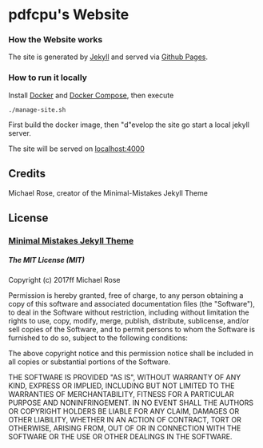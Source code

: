 # pdfcpu's Website

### How the Website works

The site is generated by [Jekyll](https://jekyllrb.com/) and served via [Github Pages](https://pages.github.com/).

### How to run it locally

Install [Docker](https://docs.docker.com/engine/installation/) and [Docker Compose](https://docs.docker.com/compose/install/),
then execute

```
./manage-site.sh

```

First build the docker image, then "d"evelop the site go start a local jekyll server.

The site will be served on [localhost:4000](http://localhost:4000)


## Credits

Michael Rose, creator of the Minimal-Mistakes Jekyll Theme


## License

### [Minimal Mistakes Jekyll Theme](https://mmistakes.github.io/minimal-mistakes/)

##### The MIT License (MIT)

Copyright (c) 2017ff Michael Rose

Permission is hereby granted, free of charge, to any person obtaining a copy
of this software and associated documentation files (the "Software"), to deal
in the Software without restriction, including without limitation the rights
to use, copy, modify, merge, publish, distribute, sublicense, and/or sell
copies of the Software, and to permit persons to whom the Software is
furnished to do so, subject to the following conditions:

The above copyright notice and this permission notice shall be included in all
copies or substantial portions of the Software.

THE SOFTWARE IS PROVIDED "AS IS", WITHOUT WARRANTY OF ANY KIND, EXPRESS OR
IMPLIED, INCLUDING BUT NOT LIMITED TO THE WARRANTIES OF MERCHANTABILITY,
FITNESS FOR A PARTICULAR PURPOSE AND NONINFRINGEMENT. IN NO EVENT SHALL THE
AUTHORS OR COPYRIGHT HOLDERS BE LIABLE FOR ANY CLAIM, DAMAGES OR OTHER
LIABILITY, WHETHER IN AN ACTION OF CONTRACT, TORT OR OTHERWISE, ARISING FROM,
OUT OF OR IN CONNECTION WITH THE SOFTWARE OR THE USE OR OTHER DEALINGS IN THE
SOFTWARE.
